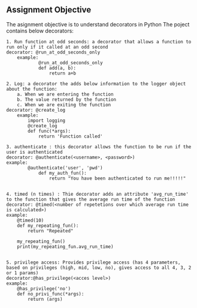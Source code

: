 ## Assignment Objective
The asignment objective is to understand decorators in Python
The poject contains below decorators:

    1. Run function at odd seconds: a decorator that allows a function to run only if it called at an odd second
    decorator: @run_at_odd_seconds_only
        example:
                @run_at_odd_seconds_only
                def add(a, b):
                    return a+b

    2. Log: a decorator the adds below information to the logger object about the function:
        a. When we are entering the function
        b. The value returned by the function
        c. When we are exiting the function
    decorator: @create_log
        example:
            import logging
            @create_log
            def func(*args):
                return 'Function called'
            
    3. authenticate : this decorator allows the function to be run if the user is authenticated 
    decorator: @authenticate(<username>, <password>)
    example:
            @authenticate('user', 'pwd')
                def my_auth_fun():
                    return "You have been authenticated to run me!!!!!"


    4. timed (n times) : Thie decorator adds an attribute 'avg_run_time' to the function that gives the average run time of the function
    decorator: @timed(<number of repetetions over which average run time is calculated>)
    example:
        @timed(10)
        def my_repeating_fun():
            return "Repeated"
        
        my_repeating_fun()
        print(my_repeating_fun.avg_run_time)


    5. privilege access: Provides privilege access (has 4 parameters, based on privileges (high, mid, low, no), gives access to all 4, 3, 2 or 1 params)
    decorator:@has_privilege(<acces level>)
    example:
        @has_privilege('no')
        def no_privi_func(*args):
            return (args)

